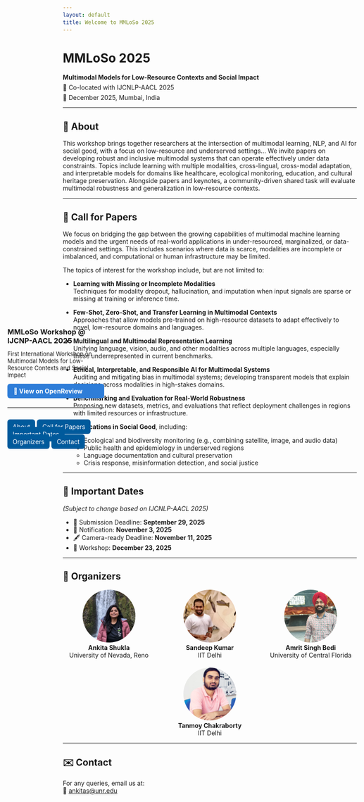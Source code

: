 ```yaml
---
layout: default  
title: Welcome to MMLoSo 2025  
---
```


<!-- Sticky Left Nav -->
<div style="
  position: fixed;
  top: 20%;
  left: 20px;
  width: 220px;
  display: flex;
  flex-direction: column;
  gap: 12px;
  z-index: 1000;
">
  <h3 style="margin: 0;">MMLoSo Workshop @ IJCNP-AACL 2025</h3>
  <p style="font-size: 13px; margin: 0;">
    First International Workshop on<br>
    Multimodal Models for Low-Resource Contexts and Social Impact
  </p>
  <a href="https://openreview.net/group?id=aclweb.org/AACL-IJCNLP/2025/Workshop/MMLoSo&referrer=%5BHomepage%5D(%2F)#tab-recent-activity" 
     target="_blank"
     style="background-color: #2e7dd8; color: white; padding: 8px 14px;
            border-radius: 6px; text-decoration: none;
            font-weight: bold; font-size: 14px;">
    🔗 View on OpenReview
  </a>

  <hr style="width: 100%; border: 0; border-top: 1px solid #ccc; margin: 8px 0;">
  
  <a href="#about" style="padding: 8px 12px; background-color: #005a9c; color: white; border-radius: 6px; text-decoration: none;">About</a>
  <a href="#cfp" style="padding: 8px 12px; background-color: #005a9c; color: white; border-radius: 6px; text-decoration: none;">Call for Papers</a>
  <a href="#dates" style="padding: 8px 12px; background-color: #005a9c; color: white; border-radius: 6px; text-decoration: none;">Important Dates</a>
  <a href="#organizers" style="padding: 8px 12px; background-color: #005a9c; color: white; border-radius: 6px; text-decoration: none;">Organizers</a>
  <a href="#contact" style="padding: 8px 12px; background-color: #005a9c; color: white; border-radius: 6px; text-decoration: none;">Contact</a>
</div>

<style>
body {
  max-width: 80%;
  margin-left: 10%;
  margin-right: 10%;
}

.wrapper {
  max-width: 900px;
  margin-left: auto;
  margin-right: auto;
}
</style>

<div class="wrapper">

<h1 id="mm">MMLoSo 2025</h1>
<p style="margin: 0 0 6px 0;"><strong>Multimodal Models for Low-Resource Contexts and Social Impact</strong></p>
<p style="margin: 0 0 6px 0;">📍 Co-located with IJCNLP-AACL 2025</p>
<p style="margin: 0;">📅 December 2025, Mumbai, India</p>

</div>

---

## 📖 <a id="about"></a> About

This workshop brings together researchers at the intersection of multimodal learning, NLP, and AI for social good, with a focus on low-resource and underserved settings...
We invite papers on developing robust and inclusive multimodal systems that can operate effectively under data constraints. Topics include learning with multiple modalities, cross-lingual, cross-modal adaptation, and interpretable models for domains like healthcare, ecological monitoring, education, and cultural heritage preservation. Alongside papers and keynotes, a community-driven shared task will evaluate multimodal robustness and generalization in low-resource contexts.

---

## 📢 <a id="cfp"></a> Call for Papers



We focus on bridging the gap between the growing capabilities of multimodal machine learning models and the urgent needs of real-world applications in under-resourced, marginalized, or data-constrained settings. This includes scenarios where data is scarce, modalities are incomplete or imbalanced, and computational or human infrastructure may be limited.

The topics of interest for the workshop include, but are not limited to:

- **Learning with Missing or Incomplete Modalities**  
  Techniques for modality dropout, hallucination, and imputation when input signals are sparse or missing at training or inference time.

- **Few-Shot, Zero-Shot, and Transfer Learning in Multimodal Contexts**  
  Approaches that allow models pre-trained on high-resource datasets to adapt effectively to novel, low-resource domains and languages.

- **Multilingual and Multimodal Representation Learning**  
  Unifying language, vision, audio, and other modalities across multiple languages, especially those underrepresented in current benchmarks.

- **Ethical, Interpretable, and Responsible AI for Multimodal Systems**  
  Auditing and mitigating bias in multimodal systems; developing transparent models that explain decisions across modalities in high-stakes domains.

- **Benchmarking and Evaluation for Real-World Robustness**  
  Proposing new datasets, metrics, and evaluations that reflect deployment challenges in regions with limited resources or infrastructure.

- **Applications in Social Good**, including:
  - Ecological and biodiversity monitoring (e.g., combining satellite, image, and audio data)
  - Public health and epidemiology in underserved regions
  - Language documentation and cultural preservation
  - Crisis response, misinformation detection, and social justice


---

## 📅 <a id="dates"></a> Important Dates  
*(Subject to change based on IJCNLP-AACL 2025)*

- 📝 Submission Deadline: **September 29, 2025**  
- 📢 Notification: **November 3, 2025**  
- 🖋 Camera-ready Deadline: **November 11, 2025**  
- 📍 Workshop:  **December 23, 2025**

---

## 👥 <a id="organizers"></a> Organizers

<div style="display: flex; flex-wrap: wrap; gap: 20px;">
  <div style="flex: 1; min-width: 200px; text-align: center;">
    <img src="/assets/img/ankita.jpeg" alt="Ankita Shukla" style="width:120px; height:120px; object-fit: cover; border-radius: 50%;"><br>
    <strong>Ankita Shukla</strong><br>
    University of Nevada, Reno
  </div>
  <div style="flex: 1; min-width: 200px; text-align: center;">
    <img src="/assets/img/sandeep.png" alt="Sandeep Kumar" style="width:120px; height:120px; object-fit: cover; border-radius: 50%;"><br>
    <strong>Sandeep Kumar</strong><br>
    IIT Delhi
  </div>
  <div style="flex: 1; min-width: 200px; text-align: center;">
    <img src="/assets/img/amrit.jpg" alt="Amrit Singh Bedi" style="width:120px; height:120px; object-fit: cover; border-radius: 50%;"><br>
    <strong>Amrit Singh Bedi</strong><br>
    University of Central Florida
  </div>
  <div style="flex: 1; min-width: 200px; text-align: center;">
    <img src="/assets/img/tanmoy.png" alt="Tanmoy Chakraborty" style="width:120px; height:120px; object-fit: cover; border-radius: 50%;"><br>
    <strong>Tanmoy Chakraborty</strong><br>
    IIT Delhi
  </div>
</div>

---

## ✉️ <a id="contact"></a> Contact

For any queries, email us at:  
📧 [ankitas@unr.edu](mailto:ankitas@unr.edu)


